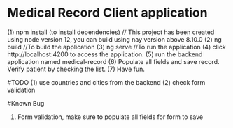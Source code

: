 # Medical Record Client application

(1) npm install (to install dependencies) // This project has been created using node version 12, you can build using nay version above 8.10.0
(2) ng build //To build the application
(3) ng serve //To run the application
(4) click http://localhost:4200 to access the application.
(5) run the backend application named medical-record
(6) Populate all fields and save record. Verify patient by checking the list.
(7) Have fun.

#TODO
(1) use countries and cities from the backend
(2) check form validation 

#Known Bug
1. Form validation, make sure to populate all fields for form to save
